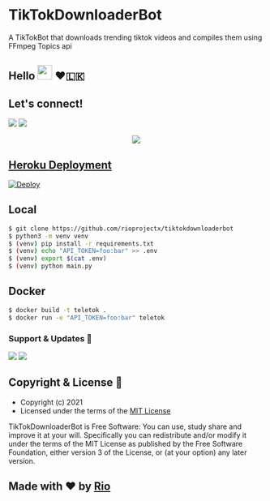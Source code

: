 # TikTokDownloaderBot

A TikTokBot that downloads trending tiktok videos and compiles them using FFmpeg Topics api

## Hello <img src="https://github.com/TheDudeThatCode/TheDudeThatCode/blob/master/Assets/Hi.gif" width="29px"> ❤️🇱🇰

## Let's connect!
<p>
    <a href="https://t.me/riogroupsupport" target="blank"><img src="https://img.shields.io/badge/Disccus-30302f?style=flat&logo=telegram" /></a>
    <a href="https://t.me/Tiktokriobot" target="blank"><img src="https://img.shields.io/badge/Tiktok Bot-30302f?style=flat&logo=telegram" /></a>


<p align="center"><a href="https://t.me/tiktokriobot"> <img src="https://telegra.ph/file/f197cca7f4656dbf01dc4.jpg"></p>
<p align="center">

## Heroku Deployment
[![Deploy](https://www.herokucdn.com/deploy/button.svg)](https://heroku.com/deploy?template=https://github.com/rioprojectx/TiktokDownloaderBot)


## Local

```bash
$ git clone https://github.com/rioprojectx/tiktokdownloaderbot
$ python3 -m venv venv
$ (venv) pip install -r requirements.txt
$ (venv) echo "API_TOKEN=foo:bar" >> .env
$ (venv) export $(cat .env)
$ (venv) python main.py
```

## Docker

```bash
$ docker build -t teletok .
$ docker run -e "API_TOKEN=foo:bar" teletok
```






### Support & Updates 🎑
<a href="https://t.me/riogroupsupport"><img src="https://img.shields.io/badge/Join-Group%20Support-blue.svg?style=for-the-badge&logo=Telegram"></a> <a href="https://t.me/rioprojects"><img src="https://img.shields.io/badge/Join-Updates%20Channel-blue.svg?style=for-the-badge&logo=Telegram"></a>
  
## Copyright & License 👮

 - Copyright (c) 2021 
 - Licensed under the terms of the [MIT License](https://github.com/PereraSehath/TikTokDownloaderBot/blob/main/LICENSE)
    
TikTokDownloaderBot is Free Software: You can use, study share and improve it at your will. Specifically you can redistribute and/or modify it under the terms of the MIT License as published by the Free Software Foundation, either version 3 of the License, or (at your option) any later version.    
## Made with ♥️ by [Rio](https://github.com/rioprojectx)
